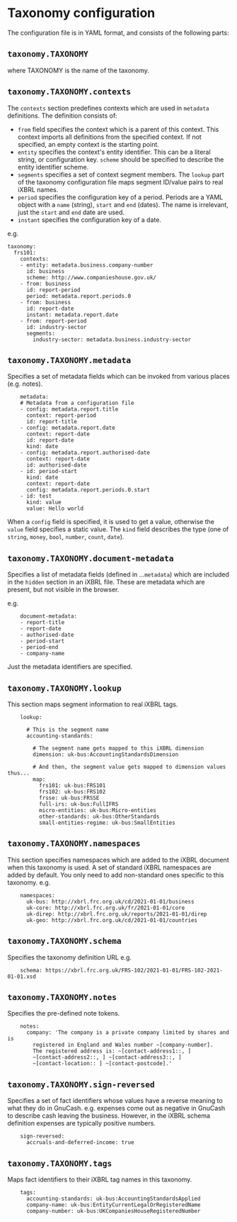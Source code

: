
# Taxonomy configuration

The configuration file is in YAML format, and consists of the following parts:

## `taxonomy.TAXONOMY`

where TAXONOMY is the name of the taxonomy.

## `taxonomy.TAXONOMY.contexts`

The `contexts` section predefines contexts which are used in
`metadata` definitions.  The definition consists of:

- `from` field specifies the context which is a parent of this context.
   This context imports all definitions from the specified context.
   If not specified, an empty context is the starting point.
- `entity` specifies the context's entity identifier.  This can be a
  literal string, or configuration key.  `scheme` should be specified
  to describe the entity identifier scheme.
- `segments` specifies a set of context segment members.  The `lookup` part
  of the taxonomy configuration file maps segment ID/value pairs to real iXBRL
  names.
- `period` specifies the configuration key of a period.  Periods are
  a YAML object with a `name` (string), `start` and `end` (dates).
  The name is irrelevant, just the `start` and `end` date are used.
- `instant` specifies the configuration key of a date.

e.g.

```
taxonomy:
  frs101:
    contexts:
    - entity: metadata.business.company-number
      id: business
      scheme: http://www.companieshouse.gov.uk/
    - from: business
      id: report-period
      period: metadata.report.periods.0
    - from: business
      id: report-date
      instant: metadata.report.date
    - from: report-period
      id: industry-sector
      segments:
        industry-sector: metadata.business.industry-sector
```

## `taxonomy.TAXONOMY.metadata`

Specifies a set of metadata fields which can be invoked from various
places (e.g. notes).

```
    metadata:
    # Metadata from a configuration file
    - config: metadata.report.title
      context: report-period
      id: report-title
    - config: metadata.report.date
      context: report-date
      id: report-date
      kind: date
    - config: metadata.report.authorised-date
      context: report-date
      id: authorised-date
    - id: period-start
      kind: date
      context: report-date
      config: metadata.report.periods.0.start
    - id: test
      kind: value
      value: Hello world
```

When a `config` field is specified, it is used to get a value, otherwise
the `value` field specifies a static value.  The `kind` field describes the
type (one of `string`, `money`, `bool`, `number`, `count`, `date`).

## `taxonomy.TAXONOMY.document-metadata`

Specifies a list of metadata fields (defined in ...`metadata`) which are
included in the `hidden` section in an iXBRL file.  These are metadata
which are present, but not visible in the browser.

e.g.
```
    document-metadata:
    - report-title
    - report-date
    - authorised-date
    - period-start
    - period-end
    - company-name
```

Just the metadata identifiers are specified.

## `taxonomy.TAXONOMY.lookup`

This section maps segment information to real iXBRL tags.

```
    lookup:

      # This is the segment name
      accounting-standards:

        # The segment name gets mapped to this iXBRL dimension
        dimension: uk-bus:AccountingStandardsDimension

        # And then, the segment value gets mapped to dimension values thus...
        map:
          frs101: uk-bus:FRS101
          frs102: uk-bus:FRS102
          frsse: uk-bus:FRSSE
          full-irs: uk-bus:FullIFRS
          micro-entities: uk-bus:Micro-entities
          other-standards: uk-bus:OtherStandards
          small-entities-regime: uk-bus:SmallEntities
```

## `taxonomy.TAXONOMY.namespaces`

This section specifies namespaces which are added to the iXBRL document
when this taxonomy is used.  A set of standard iXBRL namespaces are added by
default.  You only need to add non-standard ones specific to this taxonomy.
e.g.

```
    namespaces:
      uk-bus: http://xbrl.frc.org.uk/cd/2021-01-01/business
      uk-core: http://xbrl.frc.org.uk/fr/2021-01-01/core
      uk-direp: http://xbrl.frc.org.uk/reports/2021-01-01/direp
      uk-geo: http://xbrl.frc.org.uk/cd/2021-01-01/countries
```

## `taxonomy.TAXONOMY.schema`

Specifies the taxonomy definition URL e.g.
```
    schema: https://xbrl.frc.org.uk/FRS-102/2021-01-01/FRS-102-2021-01-01.xsd
```

## `taxonomy.TAXONOMY.notes`

Specifies the pre-defined note tokens.

```
    notes:
      company: 'The company is a private company limited by shares and is
        registered in England and Wales number ~[company-number].
        The registered address is: ~[contact-address1::, ]
        ~[contact-address2::, ] ~[contact-address3::, ]
        ~[contact-location:: ] ~[contact-postcode].'
```

## `taxonomy.TAXONOMY.sign-reversed`

Specifies a set of fact identifiers whose values have a reverse meaning
to what they do in GnuCash.  e.g. expenses come out as negative in GnuCash
to describe cash leaving the business.
However, in the iXBRL schema definition expenses are typically positive
numbers.

```
    sign-reversed:
      accruals-and-deferred-income: true
```

## `taxonomy.TAXONOMY.tags`

Maps fact identifiers to their iXBRL tag names in this taxonomy.
```
    tags:
      accounting-standards: uk-bus:AccountingStandardsApplied
      company-name: uk-bus:EntityCurrentLegalOrRegisteredName
      company-number: uk-bus:UKCompaniesHouseRegisteredNumber
```

